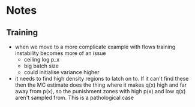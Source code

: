 # Notes
## Training
 - when we move to a more complicate example with flows training instability becomes more of an issue
   - ceiling log p_x
    - big batch size
    - could initialise variance higher
 - it needs to find high density regions to latch on to. 
   If it can't find these then the MC estimate does the thing where it makes q(x) high and far away from p(x), so the
   punishment zones with high p(x) and low q(x) aren't sampled from. This is a pathological case